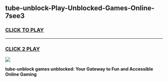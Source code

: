 
## tube-unblock-Play-Unblocked-Games-Online-7see3
<h3>
<a href="https://premium76.site?title=tube-unblock&ref=25A">CLICK TO PLAY</a></h3>
<hr>

<h3>
<a href="https://premium76.site?title=tube-unblock&ref=25A">CLICK 2 PLAY</a>
  
</h3>

<a href="https://premium76.site?title=tube-unblock&ref=25A"><img src="https://clearcache.store/games.png"></a>


**tube-unblock games unblocked: Your Gateway to Fun and Accessible Online Gaming**
